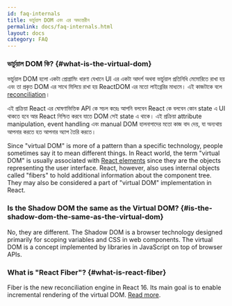```yaml
---
id: faq-internals
title: ভার্চুয়াল DOM এবং এর অভ্যন্তরীন
permalink: docs/faq-internals.html
layout: docs
category: FAQ
---
```


### ভার্চুয়াল DOM কি? {#what-is-the-virtual-dom}
ভার্চুয়াল DOM হলো একটা প্রোগ্রামিং ধারণা যেখানে UI এর একটা আদর্শ অথবা ভার্চুয়াল প্রতিনিধি মেমোরিতে রাখা হয় এবং তা প্রকৃত DOM এর সাথে মিলিয়ে রাখা হয় ReactDOM এর মতো লাইব্রেরির মাধ্যমে। এই কাজটাকে বলে [reconciliation](/docs/reconciliation.html)।

এই প্রক্রিয়া React এর ঘোষণাভিত্তিক API কে সচল করেঃ আপনি বলবেন React কে বলবেন কোন state এ UI থাকতে হবে আর React নিশ্চিত করবে যাতে DOM সেই state এ থাকে। এই প্রক্রিয়া attribute manipulation, event handling এবং manual DOM হালনাগাদের মতো কাজ বাদ দেয়, যা অন্যথায় আপনার করতে হত আপনার অ্যাপ তৈরি করতে।

Since "virtual DOM" is more of a pattern than a specific technology, people sometimes say it to mean different things. In React world, the term "virtual DOM" is usually associated with [React elements](/docs/rendering-elements.html) since they are the objects representing the user interface. React, however, also uses internal objects called "fibers" to hold additional information about the component tree. They may also be considered a part of "virtual DOM" implementation in React.

### Is the Shadow DOM the same as the Virtual DOM? {#is-the-shadow-dom-the-same-as-the-virtual-dom}

No, they are different. The Shadow DOM is a browser technology designed primarily for scoping variables and CSS in web components. The virtual DOM is a concept implemented by libraries in JavaScript on top of browser APIs.

### What is "React Fiber"? {#what-is-react-fiber}

Fiber is the new reconciliation engine in React 16. Its main goal is to enable incremental rendering of the virtual DOM. [Read more](https://github.com/acdlite/react-fiber-architecture).
